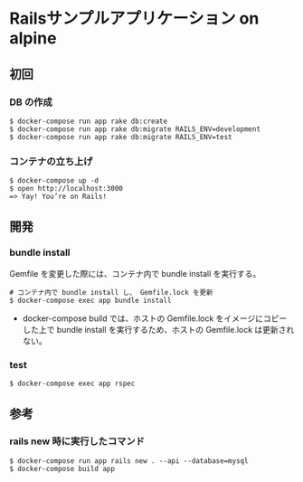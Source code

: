 # Railsサンプルアプリケーション on alpine

## 初回

### DB の作成
```
$ docker-compose run app rake db:create
$ docker-compose run app rake db:migrate RAILS_ENV=development
$ docker-compose run app rake db:migrate RAILS_ENV=test
```

### コンテナの立ち上げ
```
$ docker-compose up -d
$ open http://localhost:3000
=> Yay! You’re on Rails!
```

## 開発

### bundle install
Gemfile を変更した際には、コンテナ内で bundle install を実行する。

```
# コンテナ内で bundle install し、 Gemfile.lock を更新
$ docker-compose exec app bundle install
```

- docker-compose build では、ホストの Gemfile.lock をイメージにコピーした上で bundle install を実行するため、ホストの Gemfile.lock は更新されない。

### test
```
$ docker-compose exec app rspec
```

## 参考

### rails new 時に実行したコマンド

```
$ docker-compose run app rails new . --api --database=mysql
$ docker-compose build app
```
